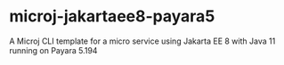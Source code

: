 # microj-jakartaee8-payara5
A Microj CLI template for a micro service using Jakarta EE 8 with Java 11 running on Payara 5.194
